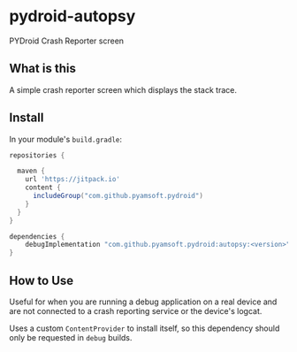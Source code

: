 # pydroid-autopsy
PYDroid Crash Reporter screen

## What is this

A simple crash reporter screen which displays the stack trace.

## Install

In your module's `build.gradle`:
```groovy
repositories {

  maven {
    url 'https://jitpack.io'
    content {
      includeGroup("com.github.pyamsoft.pydroid")
    }
  }
}

dependencies {
    debugImplementation "com.github.pyamsoft.pydroid:autopsy:<version>"
}
```

## How to Use

Useful for when you are running a debug application on a real device and are not connected
to a crash reporting service or the device's logcat.

Uses a custom `ContentProvider` to install itself, so this dependency should only be requested in
`debug` builds.
